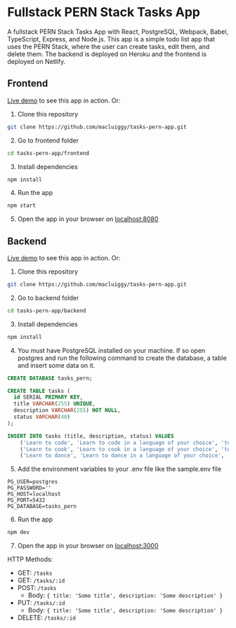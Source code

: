# Fullstack PERN Stack Tasks App

A fullstack PERN Stack Tasks App with React, PostgreSQL, Webpack, Babel, TypeScript, Express, and Node.js. This app is a simple todo list app that uses the PERN Stack, where the user can create tasks, edit them, and delete them. The backend is deployed on Heroku and the frontend is deployed on Netlify.

## Frontend

[Live demo](https://tasks-pern.netlify.app/) to see this app in action. Or:

1. Clone this repository

```bash
git clone https://github.com/macluiggy/tasks-pern-app.git
```

2. Go to frontend folder

```bash
cd tasks-pern-app/frontend
```

3. Install dependencies

```bash
npm install
```

4. Run the app

```bash
npm start
```

5. Open the app in your browser on [localhost:8080](http://localhost:8080)

## Backend

[Live demo](https://tasks-pern-stack.herokuapp.com/) to see this app in action. Or:

1. Clone this repository

```bash
git clone https://github.com/macluiggy/tasks-pern-app.git
```

2. Go to backend folder

```bash
cd tasks-pern-app/backend
```

3. Install dependencies

```bash
npm install
```

4. You must have PostgreSQL installed on your machine. If so open postgres and run the following command to create the database, a table and insert some data on it.

```sql
CREATE DATABASE tasks_pern;

CREATE TABLE tasks (
  id SERIAL PRIMARY KEY,
  title VARCHAR(255) UNIQUE,
  description VARCHAR(255) NOT NULL,
  status VARCHAR(40)
);

INSERT INTO tasks (title, description, status) VALUES
    ('Learn to code', 'Learn to code in a language of your choice', 'todo'),
    ('Learn to cook', 'Learn to cook in a language of your choice', 'todo'),
    ('Learn to dance', 'Learn to dance in a language of your choice', 'todo');

```

5. Add the environment variables to your .env file like the sample.env file

```env
PG_USER=postgres
PG_PASSWORD=''
PG_HOST=localhost
PG_PORT=5432
PG_DATABASE=tasks_pern
```

6. Run the app

```bash
npm dev
```

7. Open the app in your browser on [localhost:3000](http://localhost:3000)

HTTP Methods:

- GET: `/tasks`
- GET: `/tasks/:id`
- POST: `/tasks`
  - Body: `{ title: 'Some title', description: 'Some description' }`
- PUT: `/tasks/:id`
  - Body: `{ title: 'Some title', description: 'Some description' }`
- DELETE: `/tasks/:id`
